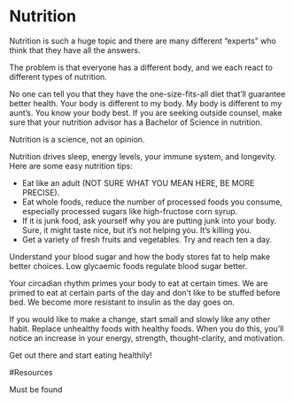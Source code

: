 ﻿# Nutrition

Nutrition is such a huge topic and there are many different “experts” who think that they have all the answers. 

The problem is that everyone has a different body, and we each react to different types of nutrition. 

No one can tell you that they have the one-size-fits-all diet that’ll guarantee better health. Your body is different to my body. My body is different to my aunt’s. You know your body best. If you are seeking outside counsel, make sure that your nutrition advisor has a Bachelor of Science in nutrition.

Nutrition is a science, not an opinion.

Nutrition drives sleep, energy levels, your immune system, and longevity. Here are some easy nutrition tips:

 * Eat like an adult (NOT SURE WHAT YOU MEAN HERE, BE MORE PRECISE).
 * Eat whole foods, reduce the number of processed foods you consume, especially processed sugars like high-fructose corn syrup.
 * If it is junk food, ask yourself why you are putting junk into your body. Sure, it might taste nice, but it’s not helping you. It’s killing you.
 * Get a variety of fresh fruits and vegetables. Try and reach ten a day.

Understand your blood sugar and how the body stores fat to help make better choices. Low glycaemic foods regulate blood sugar better.

Your circadian rhythm primes your body to eat at certain times. We are primed to eat at certain parts of the day and don’t like to be stuffed before bed. We become more resistant to insulin as the day goes on.

If you would like to make a change, start small and slowly like any other habit. Replace unhealthy foods with healthy foods. When you do this, you’ll notice an increase in your energy, strength, thought-clarity, and motivation. 

Get out there and start eating healthily!


#Resources

Must be found
